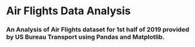 # Air Flights Data Analysis
### An Analysis of Air Flights dataset for 1st half of 2019 provided by US Bureau Transport using Pandas and Matplotlib.
